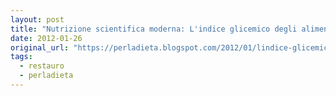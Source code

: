 ```yaml
---
layout: post
title: "Nutrizione scientifica moderna: L'indice glicemico degli alimenti"
date: 2012-01-26
original_url: "https://perladieta.blogspot.com/2012/01/lindice-glicemico-dei-carboidrati.html"
tags:
  - restauro
  - perladieta
---
```



